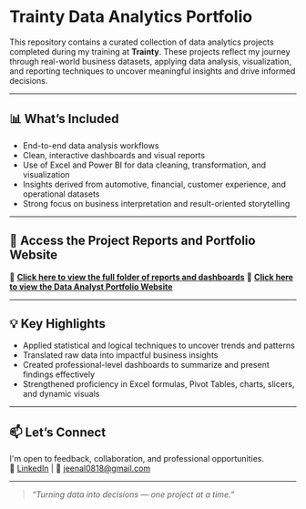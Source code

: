 #  Trainty Data Analytics Portfolio

This repository contains a curated collection of data analytics projects completed during my training at **Trainty**. These projects reflect my journey through real-world business datasets, applying data analysis, visualization, and reporting techniques to uncover meaningful insights and drive informed decisions.

---

## 📊 What’s Included

- End-to-end data analysis workflows  
- Clean, interactive dashboards and visual reports  
- Use of Excel and Power BI for data cleaning, transformation, and visualization  
- Insights derived from automotive, financial, customer experience, and operational datasets  
- Strong focus on business interpretation and result-oriented storytelling  

---

## 📁 Access the Project Reports and Portfolio Website

🔗 **[Click here to view the full folder of reports and dashboards](https://drive.google.com/drive/u/3/folders/1Wy37LZLmjzkHzJapXqnqkaBgHg0xny3l)** 
🔗 **[Click here to view the Data Analyst Portfolio Website](https://jeenal0818.github.io/Data-Analysis-Projects/)** 

---

## 💡 Key Highlights

- Applied statistical and logical techniques to uncover trends and patterns  
- Translated raw data into impactful business insights  
- Created professional-level dashboards to summarize and present findings effectively  
- Strengthened proficiency in Excel formulas, Pivot Tables, charts, slicers, and dynamic visuals  

---

## 📫 Let’s Connect

I'm open to feedback, collaboration, and professional opportunities.  
📍 [LinkedIn](https://www.linkedin.com/in/jeenal-bolia-49992b273/) | 📧 jeenal0818@gmail.com

---

> *“Turning data into decisions — one project at a time.”*

